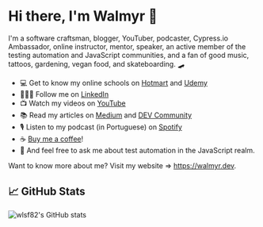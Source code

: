 # Hi there, I'm Walmyr 👋

I'm a software craftsman, blogger, YouTuber, podcaster, Cypress.io Ambassador, online instructor, mentor, speaker, an active member of the testing automation and JavaScript communities, and a fan of good music, tattoos, gardening, vegan food, and skateboarding. 🛹

- 💻 Get to know my online schools on [Hotmart](https://hotmart.com/pt-br/club/cypress-playground-ate-a-nuvem) and [Udemy](https://udemy.com/user/walmyr)
- 👨🏼‍💻 Follow me on [LinkedIn](https://www.linkedin.com/in/walmyr-lima-e-silva-filho)
- 📺 Watch my videos on [YouTube](https://www.youtube.com/playlist?list=PL-eblSNRj0QFCgBuHFSSJUeEYDm6wwvHI)
- 📚 Read my articles on [Medium](https://medium.com/@walmyrlimaesilv) and [DEV Community](https://dev.to/walmyrlimaesilv)
- 🎙️ Listen to my podcast (in Portuguese) on [Spotify](https://open.spotify.com/show/5HFlqWkk6qtgJquUixyuKo?si=7kvJ8MJXR8S9_fsFloB73A)
- ☕ [Buy me a coffee](https://www.buymeacoffee.com/walmyrtat)! 
- 💬 And feel free to ask me about test automation in the JavaScript realm.

Want to know more about me? Visit my website => https://walmyr.dev.

## 📈 GitHub Stats

![wlsf82's GitHub stats](https://github-readme-stats.vercel.app/api?username=wlsf82&show_icons=true&theme=radical)
